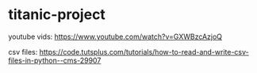 # titanic-project

youtube vids:
https://www.youtube.com/watch?v=GXWBzcAzjoQ

csv files:
https://code.tutsplus.com/tutorials/how-to-read-and-write-csv-files-in-python--cms-29907
